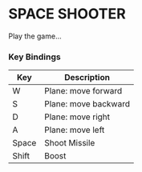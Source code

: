 # SPACE SHOOTER

Play the game...

### Key Bindings

|   Key    |       Description        |
|----------|--------------------------|
|    W     |    Plane: move forward   |
|    S     |    Plane: move backward  |
|    D     |     Plane: move right    |
|    A     |     Plane: move left     |
|  Space   |       Shoot Missile      |
|  Shift   |           Boost          |



